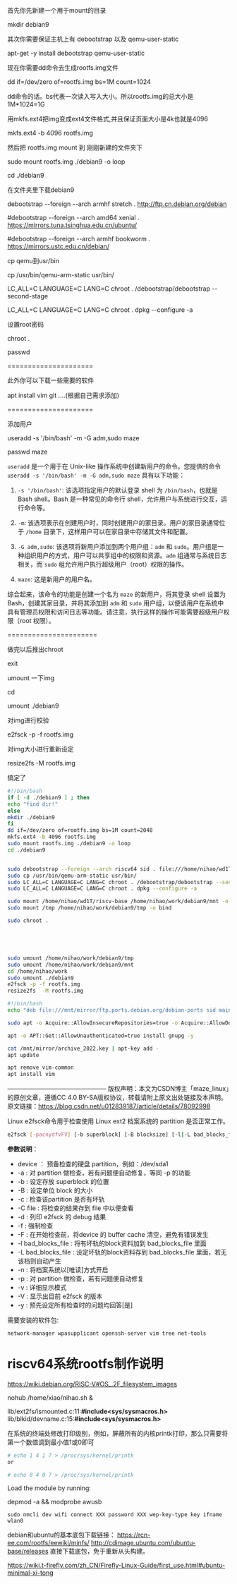 首先你先新建一个用于mount的目录

mkdir debian9

其次你需要保证主机上有 debootstrap 以及 qemu-user-static

apt-get -y install debootstrap qemu-user-static

现在你需要dd命令去生成rootfs.img文件

dd if=/dev/zero of=rootfs.img bs=1M count=1024

dd命令的话。bs代表一次读入写入大小。所以rootfs.img的总大小是1M*1024=1G

用mkfs.ext4把img变成ext4文件格式,并且保证页面大小是4k也就是4096

mkfs.ext4 -b 4096 rootfs.img

然后把 rootfs.img mount 到 刚刚新建的文件夹下

sudo mount rootfs.img ./debian9 -o loop

cd ./debian9

在文件夹里下载debian9

debootstrap --foreign --arch armhf stretch . http://ftp.cn.debian.org/debian

#debootstrap --foreign --arch amd64 xenial .  https://mirrors.tuna.tsinghua.edu.cn/ubuntu/

#debootstrap --foreign --arch armhf bookworm .  https://mirrors.ustc.edu.cn/debian/


cp qemu到usr/bin

cp /usr/bin/qemu-arm-static usr/bin/

LC_ALL=C LANGUAGE=C LANG=C chroot . /debootstrap/debootstrap --second-stage

LC_ALL=C LANGUAGE=C LANG=C chroot . dpkg --configure -a

设置root密码

chroot . 

passwd

=====================

此外你可以下载一些需要的软件

apt install vim git ....(根据自己需求添加)

=====================

添加用户

useradd -s '/bin/bash' -m -G adm,sudo maze

passwd maze




`useradd` 是一个用于在 Unix-like 操作系统中创建新用户的命令。您提供的命令 `useradd -s '/bin/bash' -m -G adm,sudo maze` 具有以下功能：

1. `-s '/bin/bash'`: 该选项指定用户的默认登录 shell 为 `/bin/bash`，也就是 Bash shell。Bash 是一种常见的命令行 shell，允许用户与系统进行交互，运行命令等。

2. `-m`: 该选项表示在创建用户时，同时创建用户的家目录。用户的家目录通常位于 `/home` 目录下，这样用户可以在家目录中存储其文件和配置。

3. `-G adm,sudo`: 该选项将新用户添加到两个用户组：`adm` 和 `sudo`。用户组是一种组织用户的方式，用户可以共享组中的权限和资源。`adm` 组通常与系统日志相关，而 `sudo` 组允许用户执行超级用户（root）权限的操作。

4. `maze`: 这是新用户的用户名。

综合起来，该命令的功能是创建一个名为 `maze` 的新用户，将其登录 shell 设置为 Bash，创建其家目录，并将其添加到 `adm` 和 `sudo` 用户组，以便该用户在系统中具有管理员权限和访问日志等功能。请注意，执行这样的操作可能需要超级用户权限（root 权限）。








======================

做完以后推出chroot

exit

umount 一下img

cd

umount ./debian9

对img进行校验

e2fsck -p -f rootfs.img

对img大小进行重新设定

resize2fs  -M rootfs.img

搞定了

~~~ bash
#!/bin/bash
if [ -d ./debian9 ] ; then
echo "find dir!"
else
mkdir ./debian9
fi
dd if=/dev/zero of=rootfs.img bs=1M count=2048
mkfs.ext4 -b 4096 rootfs.img
sudo mount rootfs.img ./debian9 -o loop
cd ./debian9


sudo debootstrap --foreign --arch riscv64 sid . file:///home/nihao/wd1T/riscv-base/mirror/ftp.ports.debian.org/debian-ports
sudo cp /usr/bin/qemu-arm-static usr/bin/
sudo LC_ALL=C LANGUAGE=C LANG=C chroot . /debootstrap/debootstrap --second-stage
sudo LC_ALL=C LANGUAGE=C LANG=C chroot . dpkg --configure -a

sudo mount /home/nihao/wd1T/riscv-base /home/nihao/work/debian9/mnt -o bind
sudo mount /tmp /home/nihao/work/debian9/tmp -o bind

sudo chroot . 





sudo umount /home/nihao/work/debian9/tmp
sudo umount /home/nihao/work/debian9/mnt
cd /home/nihao/work
sudo umount ./debian9
e2fsck -p -f rootfs.img
resize2fs  -M rootfs.img


~~~

~~~ bash
#!/bin/bash
echo "deb file:///mnt/mirror/ftp.ports.debian.org/debian-ports sid main" >> /etc/apt/sources.list

sudo apt -o Acquire::AllowInsecureRepositories=true -o Acquire::AllowDowngradeToInsecureRepositories=true update

apt -o APT::Get::AllowUnauthenticated=true install gnupg -y

cat /mnt/mirror/archive_2022.key | apt-key add -
apt update

apt remove vim-common
apt install vim

~~~





————————————————
版权声明：本文为CSDN博主「maze_linux」的原创文章，遵循CC 4.0 BY-SA版权协议，转载请附上原文出处链接及本声明。
原文链接：https://blog.csdn.net/u012839187/article/details/78092998



Linux e2fsck命令用于检查使用 Linux ext2 档案系统的 partition 是否正常工作。

```bash
e2fsck [-pacnydfvFV] [-b superblock] [-B blocksize] [-l|-L bad_blocks_file] [-C fd] device
```

**参数说明**：

- device ： 预备检查的硬盘 partition，例如：/dev/sda1
- -a : 对 partition 做检查，若有问题便自动修复，等同 -p 的功能
- -b : 设定存放 superblock 的位置
- -B : 设定单位 block 的大小
- -c : 检查该partition 是否有坏轨
- -C file : 将检查的结果存到 file 中以便查看
- -d : 列印 e2fsck 的 debug 结果
- -f : 强制检查
- -F : 在开始检查前，将device 的 buffer cache 清空，避免有错误发生
- -l bad_blocks_file : 将有坏轨的block资料加到 bad_blocks_file 里面
- -L bad_blocks_file : 设定坏轨的block资料存到 bad_blocks_file 里面，若无该档则自动产生
- -n : 将档案系统以[唯读]方式开启
- -p : 对 partition 做检查，若有问题便自动修复
- -v : 详细显示模式
- -V : 显示出目前 e2fsck 的版本
- -y : 预先设定所有检查时的问题均回答[是]



需要安装的软件包:

~~~ bash
network-manager wpasupplicant openssh-server vim tree net-tools 
~~~







# riscv64系统rootfs制作说明

https://wiki.debian.org/RISC-V#OS_.2F_filesystem_images







nohub /home/xiao/nihao.sh &

lib/ext2fs/ismounted.c:11:**#include<sys/sysmacros.h>** 
lib/blkid/devname.c:15:**#include<sys/sysmacros.h>**



在系统的终端处修改打印级别，例如，屏蔽所有的内核printk打印，那么只需要将第一个数值调到最小值1或0即可
~~~ bash
# echo 1 4 1 7 > /proc/sys/kernel/printk
or

# echo 0 4 0 7 > /proc/sys/kernel/printk
~~~

Load the module by running:

depmod -a && modprobe awusb



```shell
sudo nmcli dev wifi connect XXX password XXX wep-key-type key ifname wlan0
```


debian和ubuntu的基本底包下载链接：
https://rcn-ee.com/rootfs/eewiki/minfs/
http://cdimage.ubuntu.com/ubuntu-base/releases
直接下载底包，免于重新从头构建。

https://wiki.t-firefly.com/zh_CN/Firefly-Linux-Guide/first_use.html#ubuntu-minimal-xi-tong